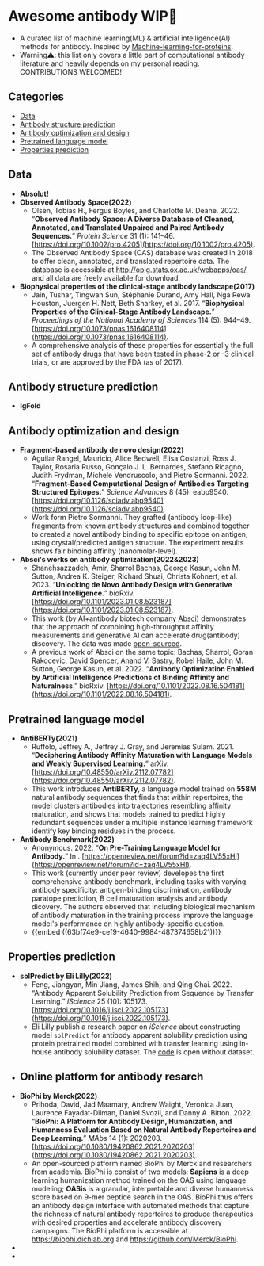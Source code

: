 
# Awesome antibody WIP🚧 <!-- omit in toc -->
- A curated list of machine learning(ML) & artificial intelligence(AI) methods for antibody. Inspired by [Machine-learning-for-proteins](https://github.com/yangkky/Machine-learning-for-proteins).
- Warning⚠️: this list only covers a little part of computational antibody literature and heavily depends on my personal reading. CONTRIBUTIONS WELCOMED!
## Categories <!-- omit in toc -->
- [Data](#data)
- [Antibody structure prediction](#antibody-structure-prediction)
- [Antibody optimization and design](#antibody-optimization-and-design)
- [Pretrained language model](#pretrained-language-model)
- [Properties prediction](#properties-prediction)
## Data
- **Absolut!**
- **Observed Antibody Space(2022)**
	- Olsen, Tobias H., Fergus Boyles, and Charlotte M. Deane. 2022. “**Observed Antibody Space: A Diverse Database of Cleaned, Annotated, and Translated Unpaired and Paired Antibody Sequences.**” *Protein Science* 31 (1): 141–46. [https://doi.org/10.1002/pro.4205](https://doi.org/10.1002/pro.4205).
	- The Observed Antibody Space (OAS) database was created in 2018 to offer clean, annotated, and translated repertoire data. The database is accessible at http://opig.stats.ox.ac.uk/webapps/oas/, and all data are freely available for download.
- **Biophysical properties of the clinical-stage antibody landscape(2017)**
	- Jain, Tushar, Tingwan Sun, Stéphanie Durand, Amy Hall, Nga Rewa Houston, Juergen H. Nett, Beth Sharkey, et al. 2017. “**Biophysical Properties of the Clinical-Stage Antibody Landscape.**” *Proceedings of the National Academy of Sciences* 114 (5): 944–49. [https://doi.org/10.1073/pnas.1616408114](https://doi.org/10.1073/pnas.1616408114).
	- A comprehensive analysis of these properties for essentially the full set of antibody drugs that have been tested in phase-2 or -3 clinical trials, or are approved by the FDA (as of 2017).
## Antibody structure prediction
- **IgFold**
## Antibody optimization and design
- **Fragment-based antibody de novo design(2022)**
	- Aguilar Rangel, Mauricio, Alice Bedwell, Elisa Costanzi, Ross J. Taylor, Rosaria Russo, Gonçalo J. L. Bernardes, Stefano Ricagno, Judith Frydman, Michele Vendruscolo, and Pietro Sormanni. 2022. “**Fragment-Based Computational Design of Antibodies Targeting Structured Epitopes.**” *Science Advances* 8 (45): eabp9540. [https://doi.org/10.1126/sciadv.abp9540](https://doi.org/10.1126/sciadv.abp9540).
	- Work form Pietro Sormanni. They grafted (antibody loop-like) fragments from known antibody structures and combined together to created a novel antibody binding to specific epitope on antigen, using crystal/predicted antigen structure. The experiment results shows fair binding affinity (nanomolar-level).
- **Absci's works on antibody optimization(2022&2023)**
	- Shanehsazzadeh, Amir, Sharrol Bachas, George Kasun, John M. Sutton, Andrea K. Steiger, Richard Shuai, Christa Kohnert, et al. 2023. “**Unlocking de Novo Antibody Design with Generative Artificial Intelligence.**” bioRxiv. [https://doi.org/10.1101/2023.01.08.523187](https://doi.org/10.1101/2023.01.08.523187).
	- This work (by AI+antibody biotech company [Absci](https://www.absci.com/)) demonstrates that the approach of combining high-throughput affinity measurements and generative AI can accelerate drug(antibody) discovery. The data was made [open-sourced](https://github.com/AbsciBio/unlocking-de-novo-antibody-design).
	- A previous work of Absci on the same topic:
	   Bachas, Sharrol, Goran Rakocevic, David Spencer, Anand V. Sastry, Robel Haile, John M. Sutton, George Kasun, et al. 2022. “**Antibody Optimization Enabled by Artificial Intelligence Predictions of Binding Affinity and Naturalness**.” bioRxiv. [https://doi.org/10.1101/2022.08.16.504181](https://doi.org/10.1101/2022.08.16.504181).
## Pretrained language model
- **AntiBERTy(2021)**
	- Ruffolo, Jeffrey A., Jeffrey J. Gray, and Jeremias Sulam. 2021. “**Deciphering Antibody Affinity Maturation with Language Models and Weakly Supervised Learning.**” arXiv. [https://doi.org/10.48550/arXiv.2112.07782](https://doi.org/10.48550/arXiv.2112.07782).
	- This work introduces **AntiBERTy**, a language model trained on **558M** natural antibody sequences that finds that within repertoires, the model clusters antibodies into trajectories resembling affinity maturation, and shows that models trained to predict highly redundant sequences under a multiple instance learning framework identify key binding residues in the process.
- **Antibody Benchmark(2022)**
	- Anonymous. 2022. “**On Pre-Training Language Model for Antibody.**” In . [https://openreview.net/forum?id=zaq4LV55xHl](https://openreview.net/forum?id=zaq4LV55xHl).
	- This work (currently under peer review) developes the first comprehensive antibody benchmark, including tasks with varying antibody specificity: antigen-binding discrimination, antibody paratope prediction, B cell maturation analysis and antibody dicovery. The authors observed that including biological mechanism of antibody maturation in the training process improve the language model's performance on highly antibody-specific question.
	- {{embed ((63bf74e9-cef9-4640-9984-487374658b21))}}
## Properties prediction
- **solPredict by Eli Lilly(2022)**
	- Feng, Jiangyan, Min Jiang, James Shih, and Qing Chai. 2022. “Antibody Apparent Solubility Prediction from Sequence by Transfer Learning.” *IScience* 25 (10): 105173. [https://doi.org/10.1016/j.isci.2022.105173](https://doi.org/10.1016/j.isci.2022.105173).
	- Eli Lilly publish a research paper on *iScience* about constructing model `solPredict` for antibody apparent solubility prediction using protein pretrained model combined with transfer learning using in-house antibody solubility dataset. The [code](https://github.com/JiangyanFeng-Lilly/solPredict_manuscript_codes_2022) is open without dataset.
- ## Online platform for antibody resarch
- **BioPhi by Merck(2022)**
	- Prihoda, David, Jad Maamary, Andrew Waight, Veronica Juan, Laurence Fayadat-Dilman, Daniel Svozil, and Danny A. Bitton. 2022. “**BioPhi: A Platform for Antibody Design, Humanization, and Humanness Evaluation Based on Natural Antibody Repertoires and Deep Learning.**” *MAbs* 14 (1): 2020203. [https://doi.org/10.1080/19420862.2021.2020203](https://doi.org/10.1080/19420862.2021.2020203).
	- An open-sourced platform named BioPhi by Merck and researchers from academia. BioPhi is consist of two models: **Sapiens** is a deep learning humanization method trained on the OAS using language modeling; **OASis** is a granular, interpretable and diverse humanness score based on 9-mer peptide search in the OAS. BioPhi thus offers an antibody design interface with automated methods that capture the richness of natural antibody repertoires to produce therapeutics with desired properties and accelerate antibody discovery campaigns. The BioPhi platform is accessible at https://biophi.dichlab.org and https://github.com/Merck/BioPhi.
-
-